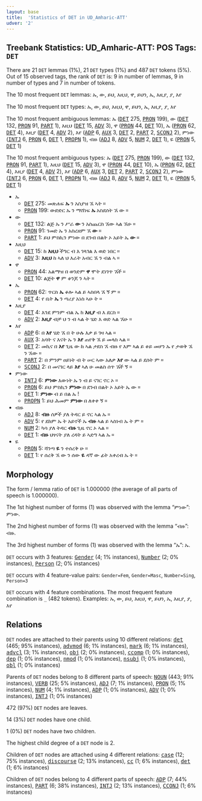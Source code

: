 ```yaml
---
layout: base
title:  'Statistics of DET in UD_Amharic-ATT'
udver: '2'
---
```


## Treebank Statistics: UD_Amharic-ATT: POS Tags: `DET`

There are 21 `DET` lemmas (1%), 21 `DET` types (1%) and 487 `DET` tokens (5%).
Out of 15 observed tags, the rank of `DET` is: 9 in number of lemmas, 9 in number of types and 7 in number of tokens.

The 10 most frequent `DET` lemmas: ኡ, ው, ይህ, እዚህ, ዋ, ይህን, ኤ, እዚያ, ያ, እየ

The 10 most frequent `DET` types:  ኡ, ው, ይህ, እዚህ, ዋ, ይህን, ኤ, እዚያ, ያ, እየ

The 10 most frequent ambiguous lemmas: ኡ (<tt><a href="am_att-pos-DET.html">DET</a></tt> 275, <tt><a href="am_att-pos-PRON.html">PRON</a></tt> 199), ው (<tt><a href="am_att-pos-DET.html">DET</a></tt> 132, <tt><a href="am_att-pos-PRON.html">PRON</a></tt> 91, <tt><a href="am_att-pos-PART.html">PART</a></tt> 1), እዚህ (<tt><a href="am_att-pos-DET.html">DET</a></tt> 15, <tt><a href="am_att-pos-ADV.html">ADV</a></tt> 3), ዋ (<tt><a href="am_att-pos-PRON.html">PRON</a></tt> 44, <tt><a href="am_att-pos-DET.html">DET</a></tt> 10), ኤ (<tt><a href="am_att-pos-PRON.html">PRON</a></tt> 62, <tt><a href="am_att-pos-DET.html">DET</a></tt> 4), እዚያ (<tt><a href="am_att-pos-DET.html">DET</a></tt> 4, <tt><a href="am_att-pos-ADV.html">ADV</a></tt> 2), እየ (<tt><a href="am_att-pos-ADP.html">ADP</a></tt> 6, <tt><a href="am_att-pos-AUX.html">AUX</a></tt> 3, <tt><a href="am_att-pos-DET.html">DET</a></tt> 2, <tt><a href="am_att-pos-PART.html">PART</a></tt> 2, <tt><a href="am_att-pos-SCONJ.html">SCONJ</a></tt> 2), ምነው (<tt><a href="am_att-pos-INTJ.html">INTJ</a></tt> 6, <tt><a href="am_att-pos-PRON.html">PRON</a></tt> 6, <tt><a href="am_att-pos-DET.html">DET</a></tt> 1, <tt><a href="am_att-pos-PROPN.html">PROPN</a></tt> 1), ብዙ (<tt><a href="am_att-pos-ADJ.html">ADJ</a></tt> 8, <tt><a href="am_att-pos-ADV.html">ADV</a></tt> 5, <tt><a href="am_att-pos-NUM.html">NUM</a></tt> 2, <tt><a href="am_att-pos-DET.html">DET</a></tt> 1), ዬ (<tt><a href="am_att-pos-PRON.html">PRON</a></tt> 5, <tt><a href="am_att-pos-DET.html">DET</a></tt> 1)

The 10 most frequent ambiguous types:  ኡ (<tt><a href="am_att-pos-DET.html">DET</a></tt> 275, <tt><a href="am_att-pos-PRON.html">PRON</a></tt> 199), ው (<tt><a href="am_att-pos-DET.html">DET</a></tt> 132, <tt><a href="am_att-pos-PRON.html">PRON</a></tt> 91, <tt><a href="am_att-pos-PART.html">PART</a></tt> 1), እዚህ (<tt><a href="am_att-pos-DET.html">DET</a></tt> 15, <tt><a href="am_att-pos-ADV.html">ADV</a></tt> 3), ዋ (<tt><a href="am_att-pos-PRON.html">PRON</a></tt> 44, <tt><a href="am_att-pos-DET.html">DET</a></tt> 10), ኤ (<tt><a href="am_att-pos-PRON.html">PRON</a></tt> 62, <tt><a href="am_att-pos-DET.html">DET</a></tt> 4), እዚያ (<tt><a href="am_att-pos-DET.html">DET</a></tt> 4, <tt><a href="am_att-pos-ADV.html">ADV</a></tt> 2), እየ (<tt><a href="am_att-pos-ADP.html">ADP</a></tt> 6, <tt><a href="am_att-pos-AUX.html">AUX</a></tt> 3, <tt><a href="am_att-pos-DET.html">DET</a></tt> 2, <tt><a href="am_att-pos-PART.html">PART</a></tt> 2, <tt><a href="am_att-pos-SCONJ.html">SCONJ</a></tt> 2), ምነው (<tt><a href="am_att-pos-INTJ.html">INTJ</a></tt> 6, <tt><a href="am_att-pos-PRON.html">PRON</a></tt> 6, <tt><a href="am_att-pos-DET.html">DET</a></tt> 1, <tt><a href="am_att-pos-PROPN.html">PROPN</a></tt> 1), ብዙ (<tt><a href="am_att-pos-ADJ.html">ADJ</a></tt> 8, <tt><a href="am_att-pos-ADV.html">ADV</a></tt> 5, <tt><a href="am_att-pos-NUM.html">NUM</a></tt> 2, <tt><a href="am_att-pos-DET.html">DET</a></tt> 1), ዬ (<tt><a href="am_att-pos-PRON.html">PRON</a></tt> 5, <tt><a href="am_att-pos-DET.html">DET</a></tt> 1)


* ኡ
  * <tt><a href="am_att-pos-DET.html">DET</a></tt> 275: መጽሐፍ <b>ኡ</b> ን አስያዝ ኧ ኣት ።
  * <tt><a href="am_att-pos-PRON.html">PRON</a></tt> 199: ውድድር ኡ ን ማሸነፍ <b>ኡ</b> አስደሰት ኧ ው ።
* ው
  * <tt><a href="am_att-pos-DET.html">DET</a></tt> 132: ልጅ ኡ ን ሥራ <b>ው</b> ን አስጨርስ ኧው ኣል ኧሁ ።
  * <tt><a href="am_att-pos-PRON.html">PRON</a></tt> 91: ገመድ ኡ ን አስረዘም ኧ <b>ው</b> ።
  * <tt><a href="am_att-pos-PART.html">PART</a></tt> 1: ይህ ምስኪን ምነው በ ደንብ በልት ኦ አይት ኤ <b>ው</b> ።
* እዚህ
  * <tt><a href="am_att-pos-DET.html">DET</a></tt> 15: ከ <b>እዚህ</b> ችግር ብ እ ገላገል እ ወድ ነበር ።
  * <tt><a href="am_att-pos-ADV.html">ADV</a></tt> 3: <b>እዚህ</b> ከ ኣለ ህ እራት አብር ኧ ን ብል ኣ ።
* ዋ
  * <tt><a href="am_att-pos-PRON.html">PRON</a></tt> 44: አልማዝ በ ወንድም <b>ዋ</b> ሞት ደነገጥ ኧች ።
  * <tt><a href="am_att-pos-DET.html">DET</a></tt> 10: ልጅት <b>ዋ</b> ም ቆንጆ ን ኣት ።
* ኤ
  * <tt><a href="am_att-pos-PRON.html">PRON</a></tt> 62: ጥርስ <b>ኤ</b> ቆሎ ኣል ይ ኣስበላ ኧ ኝ ም ።
  * <tt><a href="am_att-pos-DET.html">DET</a></tt> 4: የ ቤት <b>ኤ</b> ን ጣሪያ አነስ ኣሁ ት ።
* እዚያ
  * <tt><a href="am_att-pos-DET.html">DET</a></tt> 4: እንደ ምንም ብል ኤ ከ <b>እዚያ</b> ብ እ ደርስ ።
  * <tt><a href="am_att-pos-ADV.html">ADV</a></tt> 2: <b>እዚያ</b> ብቻ ህ ን ብ ኣል ት ሄድ እ ወድ ኣል ኧሁ ።
* እየ
  * <tt><a href="am_att-pos-ADP.html">ADP</a></tt> 6: በ <b>እየ</b> ሄድ ኧ በ ት ሁሉ እቃ ይ ገዛ ኣል ።
  * <tt><a href="am_att-pos-AUX.html">AUX</a></tt> 3: አባት ና እናት ኡ ን <b>እየ</b> ጠየቅ ኧ ይ መላስ ኣል ።
  * <tt><a href="am_att-pos-DET.html">DET</a></tt> 2: መኪና በ <b>እየ</b> ጊዜ ው ከ ኣል ታደስ ኧ ብዙ የ እም ኣል ይ ቆይ መሆን ኡ የ ታወቅ ኧ ን ኧው ።
  * <tt><a href="am_att-pos-PART.html">PART</a></tt> 2: በ ምንም ዐይነት ብ ት ሠር ኣው አለቃ <b>እየ</b> ው ኣል ይ ደሰት ም ።
  * <tt><a href="am_att-pos-SCONJ.html">SCONJ</a></tt> 2: በ መናገር ላይ <b>እየ</b> ኣለ ሁ መልስ ሰጥ ኧች ኝ ።
* ምነው
  * <tt><a href="am_att-pos-INTJ.html">INTJ</a></tt> 6: <b>ምነው</b> እውነት ኡ ን ብ ይ ናገር ኖር ኦ ።
  * <tt><a href="am_att-pos-PRON.html">PRON</a></tt> 6: ይህ ምስኪን <b>ምነው</b> በ ደንብ በልት ኦ አይት ኤ ው ።
  * <tt><a href="am_att-pos-DET.html">DET</a></tt> 1: <b>ምነው</b> ብ ይ በል ኡ !
  * <tt><a href="am_att-pos-PROPN.html">PROPN</a></tt> 1: ይህ ሕመም <b>ምነው</b> በ ለቀቀ ኝ ።
* ብዙ
  * <tt><a href="am_att-pos-ADJ.html">ADJ</a></tt> 8: <b>ብዙ</b> ሰዎች ያለ ትዳር ይ ኖር ኣል ኡ ።
  * <tt><a href="am_att-pos-ADV.html">ADV</a></tt> 5: የ ደከም ኡ ት አይኖች ኡ <b>ብዙ</b> ኣል ይ ኣስነብ ኡ ት ም ።
  * <tt><a href="am_att-pos-NUM.html">NUM</a></tt> 2: ካሳ ያለ ትዳር <b>ብዙ</b> ጊዜ ኖር ኦ ኣል ።
  * <tt><a href="am_att-pos-DET.html">DET</a></tt> 1: <b>ብዙ</b> ህፃናት ያለ ረዳት ይ ኣድግ ኣል ኡ ።
* ዬ
  * <tt><a href="am_att-pos-PRON.html">PRON</a></tt> 5: ሻንጣ <b>ዬ</b> ን ተሰረቅ ሁ ።
  * <tt><a href="am_att-pos-DET.html">DET</a></tt> 1: የ ሰረቅ ኧ ው ን ሰው <b>ዬ</b> ዳኛ ው ፊት አቀረብ ኡ ት ።

## Morphology

The form / lemma ratio of `DET` is 1.000000 (the average of all parts of speech is 1.000000).

The 1st highest number of forms (1) was observed with the lemma “ምነው”: ምነው.

The 2nd highest number of forms (1) was observed with the lemma “ብዙ”: ብዙ.

The 3rd highest number of forms (1) was observed with the lemma “ኡ”: ኡ.

`DET` occurs with 3 features: <tt><a href="am_att-feat-Gender.html">Gender</a></tt> (4; 1% instances), <tt><a href="am_att-feat-Number.html">Number</a></tt> (2; 0% instances), <tt><a href="am_att-feat-Person.html">Person</a></tt> (2; 0% instances)

`DET` occurs with 4 feature-value pairs: `Gender=Fem`, `Gender=Masc`, `Number=Sing`, `Person=3`

`DET` occurs with 4 feature combinations.
The most frequent feature combination is `_` (482 tokens).
Examples: ኡ, ው, ይህ, እዚህ, ዋ, ይህን, ኤ, እዚያ, ያ, እየ


## Relations

`DET` nodes are attached to their parents using 10 different relations: <tt><a href="am_att-dep-det.html">det</a></tt> (465; 95% instances), <tt><a href="am_att-dep-advmod.html">advmod</a></tt> (6; 1% instances), <tt><a href="am_att-dep-mark.html">mark</a></tt> (6; 1% instances), <tt><a href="am_att-dep-advcl.html">advcl</a></tt> (3; 1% instances), <tt><a href="am_att-dep-obj.html">obj</a></tt> (2; 0% instances), <tt><a href="am_att-dep-ccomp.html">ccomp</a></tt> (1; 0% instances), <tt><a href="am_att-dep-dep.html">dep</a></tt> (1; 0% instances), <tt><a href="am_att-dep-nmod.html">nmod</a></tt> (1; 0% instances), <tt><a href="am_att-dep-nsubj.html">nsubj</a></tt> (1; 0% instances), <tt><a href="am_att-dep-obl.html">obl</a></tt> (1; 0% instances)

Parents of `DET` nodes belong to 8 different parts of speech: <tt><a href="am_att-pos-NOUN.html">NOUN</a></tt> (443; 91% instances), <tt><a href="am_att-pos-VERB.html">VERB</a></tt> (25; 5% instances), <tt><a href="am_att-pos-ADJ.html">ADJ</a></tt> (7; 1% instances), <tt><a href="am_att-pos-PRON.html">PRON</a></tt> (5; 1% instances), <tt><a href="am_att-pos-NUM.html">NUM</a></tt> (4; 1% instances), <tt><a href="am_att-pos-ADP.html">ADP</a></tt> (1; 0% instances), <tt><a href="am_att-pos-ADV.html">ADV</a></tt> (1; 0% instances), <tt><a href="am_att-pos-INTJ.html">INTJ</a></tt> (1; 0% instances)

472 (97%) `DET` nodes are leaves.

14 (3%) `DET` nodes have one child.

1 (0%) `DET` nodes have two children.

The highest child degree of a `DET` node is 2.

Children of `DET` nodes are attached using 4 different relations: <tt><a href="am_att-dep-case.html">case</a></tt> (12; 75% instances), <tt><a href="am_att-dep-discourse.html">discourse</a></tt> (2; 13% instances), <tt><a href="am_att-dep-cc.html">cc</a></tt> (1; 6% instances), <tt><a href="am_att-dep-det.html">det</a></tt> (1; 6% instances)

Children of `DET` nodes belong to 4 different parts of speech: <tt><a href="am_att-pos-ADP.html">ADP</a></tt> (7; 44% instances), <tt><a href="am_att-pos-PART.html">PART</a></tt> (6; 38% instances), <tt><a href="am_att-pos-INTJ.html">INTJ</a></tt> (2; 13% instances), <tt><a href="am_att-pos-CCONJ.html">CCONJ</a></tt> (1; 6% instances)

